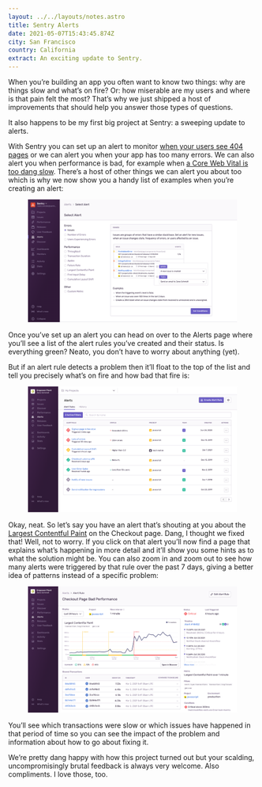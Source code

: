 ```yaml
---
layout: ../../layouts/notes.astro
title: Sentry Alerts
date: 2021-05-07T15:43:45.874Z
city: San Francisco
country: California
extract: An exciting update to Sentry.
---
```


When you’re building an app you often want to know two things: why are things slow and what’s on fire? Or: how miserable are my users and where is that pain felt the most? That’s why we just shipped a host of improvements that should help you answer those types of questions.

It also happens to be my first big project at Sentry: a sweeping update to alerts.

With Sentry you can set up an alert to monitor [when your users see 404 pages](https://katydecorah.com/code/monitor-404s-with-sentry/) or we can alert you when your app has too many errors. We can also alert you when performance is bad, for example when [a Core Web Vital is too dang slow](https://twitter.com/bentlegen/status/1390376607756468226?s=20). There’s a host of other things we can alert you about too which is why we now show you a handy list of examples when you’re creating an alert:

<figure class='m-wrapper--full'>
<img src="/images/cleanshot-2021-05-07-at-08.56.56.png" alt="The Sentry app showing all of the alerts you can now create">
</figure>

Once you’ve set up an alert you can head on over to the Alerts page where you’ll see a list of the alert rules you’ve created and their status. Is everything green? Neato, you don’t have to worry about anything (yet).

But if an alert rule detects a problem then it’ll float to the top of the list and tell you precisely what’s on fire and how bad that fire is:

<figure class='m-wrapper--full'>
<img alt="The Alerts page in Sentry where you can see the status of your alert rules" src="/images/alerts-homepage.png">
</figure>

Okay, neat. So let’s say you have an alert that’s shouting at you about the [Largest Contentful Paint](https://web.dev/lcp/) on the Checkout page. Dang, I thought we fixed that! Well, not to worry. If you click on that alert you’ll now find a page that explains what’s happening in more detail and it’ll show you some hints as to what the solution might be. You can also zoom in and zoom out to see how many alerts were triggered by that rule over the past 7 days, giving a better idea of patterns instead of a specific problem:

<figure class='m-wrapper--full'>   
    <img alt="The alerts detail page" src="/images/alert-details-page.png">
</figure>

You’ll see which transactions were slow or which issues have happened in that period of time so you can see the impact of the problem and information about how to go about fixing it.

We’re pretty dang happy with how this project turned out but your scalding, uncompromisingly brutal feedback is always very welcome. Also compliments. I love those, too.
